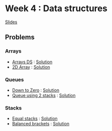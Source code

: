 # Week 4 : Data structures
[Slides](data_structures_slides.pdf)

## Problems
### Arrays
 * [Arrays DS](https://www.hackerrank.com/challenges/arrays-ds/problem) : [Solution](array_ds.py)
 * [2D Array](https://www.hackerrank.com/challenges/2d-array/problem) : [Solution](2d_array.py)

### Queues
 * [Down to Zero](https://www.hackerrank.com/challenges/down-to-zero-ii/problem) : [Solution](down_to_zero.py)
 * [Queue using 2 stacks](https://www.hackerrank.com/challenges/queue-using-two-stacks) : [Solution](queue_stacks.py)
 
### Stacks
 * [Equal stacks](https://www.hackerrank.com/challenges/equal-stacks/problem) : [Solution](equal_stacks.py)
 * [Balanced brackets](https://www.hackerrank.com/challenges/balanced-brackets/problem) : [Solution](balanced_brackets.py)

